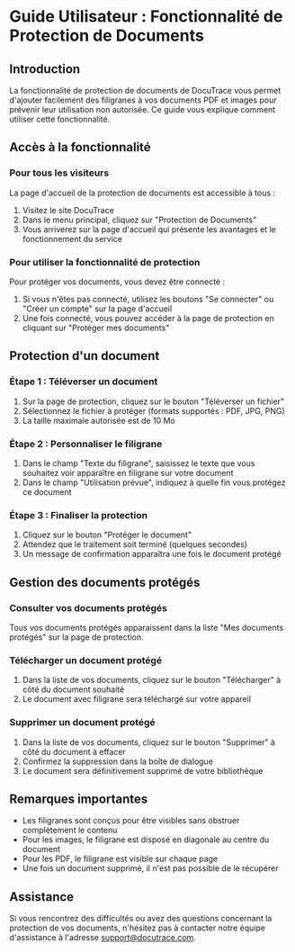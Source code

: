 # Guide Utilisateur : Fonctionnalité de Protection de Documents

## Introduction

La fonctionnalité de protection de documents de DocuTrace vous permet d'ajouter facilement des filigranes à vos documents PDF et images pour prévenir leur utilisation non autorisée. Ce guide vous explique comment utiliser cette fonctionnalité.

## Accès à la fonctionnalité

### Pour tous les visiteurs

La page d'accueil de la protection de documents est accessible à tous :
1. Visitez le site DocuTrace
2. Dans le menu principal, cliquez sur "Protection de Documents"
3. Vous arriverez sur la page d'accueil qui présente les avantages et le fonctionnement du service

### Pour utiliser la fonctionnalité de protection

Pour protéger vos documents, vous devez être connecté :
1. Si vous n'êtes pas connecté, utilisez les boutons "Se connecter" ou "Créer un compte" sur la page d'accueil
2. Une fois connecté, vous pouvez accéder à la page de protection en cliquant sur "Protéger mes documents"

## Protection d'un document

### Étape 1 : Téléverser un document

1. Sur la page de protection, cliquez sur le bouton "Téléverser un fichier"
2. Sélectionnez le fichier à protéger (formats supportés : PDF, JPG, PNG)
3. La taille maximale autorisée est de 10 Mo

### Étape 2 : Personnaliser le filigrane

1. Dans le champ "Texte du filigrane", saisissez le texte que vous souhaitez voir apparaître en filigrane sur votre document
2. Dans le champ "Utilisation prévue", indiquez à quelle fin vous protégez ce document

### Étape 3 : Finaliser la protection

1. Cliquez sur le bouton "Protéger le document"
2. Attendez que le traitement soit terminé (quelques secondes)
3. Un message de confirmation apparaîtra une fois le document protégé

## Gestion des documents protégés

### Consulter vos documents protégés

Tous vos documents protégés apparaissent dans la liste "Mes documents protégés" sur la page de protection.

### Télécharger un document protégé

1. Dans la liste de vos documents, cliquez sur le bouton "Télécharger" à côté du document souhaité
2. Le document avec filigrane sera téléchargé sur votre appareil

### Supprimer un document protégé

1. Dans la liste de vos documents, cliquez sur le bouton "Supprimer" à côté du document à effacer
2. Confirmez la suppression dans la boîte de dialogue
3. Le document sera définitivement supprimé de votre bibliothèque

## Remarques importantes

- Les filigranes sont conçus pour être visibles sans obstruer complètement le contenu
- Pour les images, le filigrane est disposé en diagonale au centre du document
- Pour les PDF, le filigrane est visible sur chaque page
- Une fois un document supprimé, il n'est pas possible de le récupérer

## Assistance

Si vous rencontrez des difficultés ou avez des questions concernant la protection de vos documents, n'hésitez pas à contacter notre équipe d'assistance à l'adresse support@docutrace.com.
